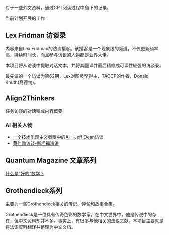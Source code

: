 对于一些外文资料，通过GPT阅读过程中留下的记录。

当前计划开展的工作：

## Lex Fridman 访谈录

内容来自Lex Fridman的访谈播客。该播客是一个现象级的频道，不仅更新频率高，持续时间长，而且参与访谈的人物都是业界大佬。

本项目将从访谈中提取对话文本，并将其翻译并最后精修成可读性较强的访谈录。

最先做的一个访谈为第62期，Lex对图灵奖得主，TAOCP的作者，Donald Knuth(高德纳)。



## Align2Thinkers

任务访谈的对话稿或内容概要

### AI 相关人物

- [一个技术乐观主义者眼中的AI - Jeff Dean访谈](Align2Thinkers/JeffDean/一个技术乐观主义者眼中的AI%20-%20Jeff%20Dean访谈.md)
- [黄仁勋访谈-斯坦福演讲](Align2Thinkers/Jensen_Huang_Stanford.md)

## Quantum Magazine 文章系列

[什么是“好的”数学？](./Rosseta_Quantum_Magazine/Terence_Tao_Good_Math.md)

## Grothendieck系列

主要为一些Grothendieck相关的传记、评论和故事合集。

Grothendieck是一位具有传奇色彩的数学家，在中文世界中，他是传说中的存在，但中文资料却并不多。事实上，有很多与他相关的法语文献。本项目主要就是将法语资料翻译并整理为中文文档。


